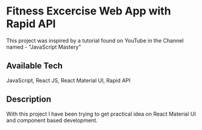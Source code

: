 # Fitness Excercise Web App with Rapid API

This project was inspired by a tutorial found on YouTube in the Channel named - "JavaScript Mastery"


## Available Tech

JavaScript, React JS, React Material UI, Rapid API 

## Description

With this project I have been trying to get practical idea on React Material UI and component based development.